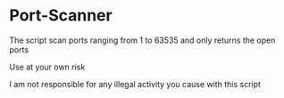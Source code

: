 # Port-Scanner
The script scan ports ranging from 1 to 63535 and only returns the open ports

Use at your own risk

I am not responsible for any illegal activity you cause with this script
